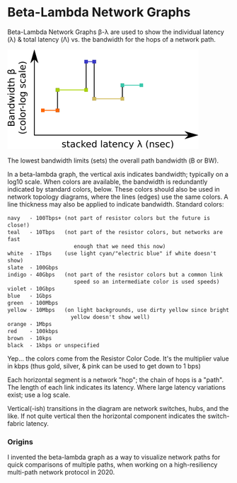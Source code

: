 # Beta-Lambda Network Graphs

Beta-Lambda Network Graphs β-λ are used to show the individual 
latency (λ) & total latency (Λ) vs. the bandwidth for the hops 
of a network path.

![Beta-Lambda Graph Example](./β-λ-example.png)

The lowest bandwidth limits (sets) the overall path bandwidth (Β or BW).

In a beta-lambda graph, the vertical axis indicates bandwidth; 
typically on a log10 scale.  When colors are available, the bandwidth is
redundantly indicated by standard colors, below.  These colors should also
be used in network topology diagrams, where the lines (edges) use the same
colors.  A line thickness may also be applied to indicate bandwidth.
Standard colors:

    navy   - 100Tbps+ (not part of resistor colors but the future is close!)
    teal   - 10Tbps   (not part of the resistor colors, but networks are fast 
                         enough that we need this now)
    white  - 1Tbps    (use light cyan/"electric blue" if white doesn't show)
    slate  - 100Gbps
    indigo - 40Gbps   (not part of the resistor colors but a common link 
                         speed so an intermediate color is used speeds)
    violet - 10Gbps
    blue   - 1Gbps
    green  - 100Mbps
    yellow - 10Mbps   (on light backgrounds, use dirty yellow since bright 
                        yellow doesn't show well)
    orange - 1Mbps
    red    - 100kbps
    brown  - 10kps
    black  - 1kbps or unspecified

Yep... the colors come from the Resistor Color Code.  It's the multiplier 
value in kbps (thus gold, silver, & pink can be used to get down to 1 bps)

Each horizontal segment is a network "hop"; the chain of hops is a "path".
The length of each link indicates its latency.  Where large latency variations 
exist; use a log scale.

Vertical(-ish) transitions in the diagram are network switches, hubs, and 
the like.  If not quite vertical then the horizontal component indicates the 
switch-fabric latency.


### Origins
I invented the beta-lambda graph as a way to visualize network paths
for quick comparisons of multiple paths, when working on a high-resiliency
multi-path network protocol in 2020.

